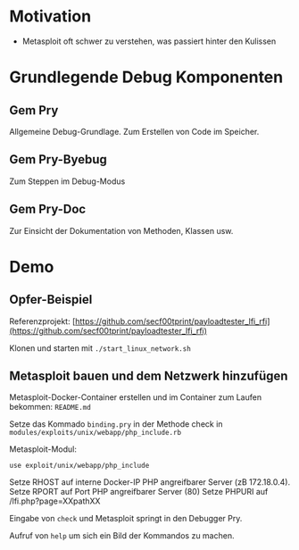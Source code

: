 # Motivation
- Metasploit oft schwer zu verstehen, was passiert hinter den Kulissen

# Grundlegende Debug Komponenten

## Gem Pry

Allgemeine Debug-Grundlage.
Zum Erstellen von Code im Speicher.

## Gem Pry-Byebug

Zum Steppen im Debug-Modus

## Gem Pry-Doc

Zur Einsicht der Dokumentation von Methoden, Klassen usw.

# Demo

## Opfer-Beispiel

Referenzprojekt: [https://github.com/secf00tprint/payloadtester_lfi_rfi](https://github.com/secf00tprint/payloadtester_lfi_rfi)

Klonen und starten mit `./start_linux_network.sh`

## Metasploit bauen und dem Netzwerk hinzufügen

Metasploit-Docker-Container erstellen und im Container zum Laufen bekommen: `README.md`

Setze das Kommado `binding.pry` in der Methode check in `modules/exploits/unix/webapp/php_include.rb`

Metasploit-Modul: 

`use exploit/unix/webapp/php_include`

Setze RHOST auf interne Docker-IP PHP angreifbarer Server (zB 172.18.0.4).
Setze RPORT auf Port PHP angreifbarer Server (80)
Setze PHPURI auf /lfi.php?page=XXpathXX

Eingabe von `check` und Metasploit springt in den Debugger Pry.

Aufruf von `help` um sich ein Bild der Kommandos zu machen.
